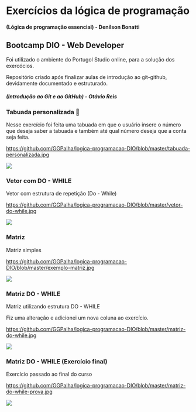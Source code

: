 # Exercícios da lógica de programação

**(Lógica de programação essencial) - Denilson Bonatti**

## Bootcamp DIO - Web Developer



Foi utilizado o ambiente do Portugol Studio online, para a solução dos exercócios.

Repositório criado após finalizar aulas de introdução ao git-github, devidamente documentado e estruturado.

##### (Introdução ao Git e ao GitHub) - Otávio Reis



### Tabuada personalizada 🧮

Nesse exercício foi feita uma tabuada em que o usuário insere o número que deseja saber a tabuada e também até qual número deseja que a conta seja feita.

https://github.com/GGPalha/logica-programacao-DIO/blob/master/tabuada-personalizada.jpg

![](C:\Workspace\logica-programacao-DIO\tabuada-personalizada.jpg)



### Vetor com DO - WHILE

Vetor com estrutura de repetição (Do - While)

https://github.com/GGPalha/logica-programacao-DIO/blob/master/vetor-do-while.jpg

![](C:\Workspace\logica-programacao-DIO\vetor-do-while.jpg)



### Matriz

Matriz simples

https://github.com/GGPalha/logica-programacao-DIO/blob/master/exemplo-matriz.jpg

![](C:\Workspace\logica-programacao-DIO\exemplo-matriz.jpg)



### Matriz DO - WHILE

Matriz utilizando estrutura DO - WHILE

Fiz uma alteração e adicionei um nova coluna ao exercício.

https://github.com/GGPalha/logica-programacao-DIO/blob/master/matriz-do-while.jpg

![](C:\Workspace\logica-programacao-DIO\matriz-do-while.jpg)



### Matriz DO - WHILE (Exercício final)

Exercício passado ao final do curso

https://github.com/GGPalha/logica-programacao-DIO/blob/master/matriz-do-while-prova.jpg

![](C:\Workspace\logica-programacao-DIO\matriz-do-while-prova.jpg)

